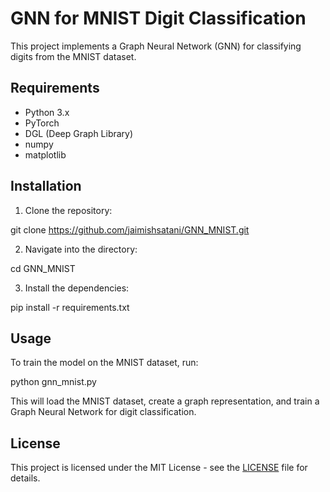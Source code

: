 # GNN for MNIST Digit Classification

This project implements a Graph Neural Network (GNN) for classifying digits from the MNIST dataset.

## Requirements
- Python 3.x
- PyTorch
- DGL (Deep Graph Library)
- numpy
- matplotlib

## Installation

1. Clone the repository:

git clone https://github.com/jaimishsatani/GNN_MNIST.git

2. Navigate into the directory:

cd GNN_MNIST

3. Install the dependencies:
   
pip install -r requirements.txt

## Usage

To train the model on the MNIST dataset, run:

python gnn_mnist.py


This will load the MNIST dataset, create a graph representation, and train a Graph Neural Network for digit classification.

## License

This project is licensed under the MIT License - see the [LICENSE](LICENSE) file for details.

